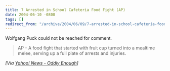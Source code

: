 ```yaml
---
title: 7 Arrested in School Cafeteria Food Fight (AP)
date: 2004-06-10 -0800
tags: []
redirect_from: "/archive/2004/06/09/7-arrested-in-school-cafeteria-food-fight-ap.aspx/"
---
```


Wolfgang Puck could not be reached for comment.

> AP - A food fight that started with fruit cup turned into a mealtime
> melee, serving up a full plate of arrests and injuries.

*[Via [Yahoo! News - Oddly
Enough](http://us.rd.yahoo.com/dailynews/rss/oddlyenough/*http://story.news.yahoo.com/news?tmpl=story2&u=/ap/20040611/ap_on_fe_st/food_fight)]*

